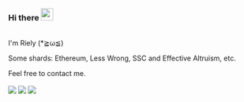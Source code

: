 ### Hi there <a href="https://www.gautamkrishnar.com/"><img src="https://media.giphy.com/media/hvRJCLFzcasrR4ia7z/giphy.gif" width="25px"></a>
<br>
I'm Riely (*≧ω≦)

Some shards: Ethereum, Less Wrong, SSC and Effective Altruism, etc.

Feel free to contact me.
<br><br>
[<img src="https://img.shields.io/badge/Telegram-%40rielychen-blue">](https://t.me/rielychen)
[<img src="https://img.shields.io/badge/Email-%40rielychen@gmail.com-orange">](rielychen@gmail.com)
[<img src="https://img.shields.io/badge/Twitter-%20RielyChen-blue">](https://twitter.com/RielyChen)
